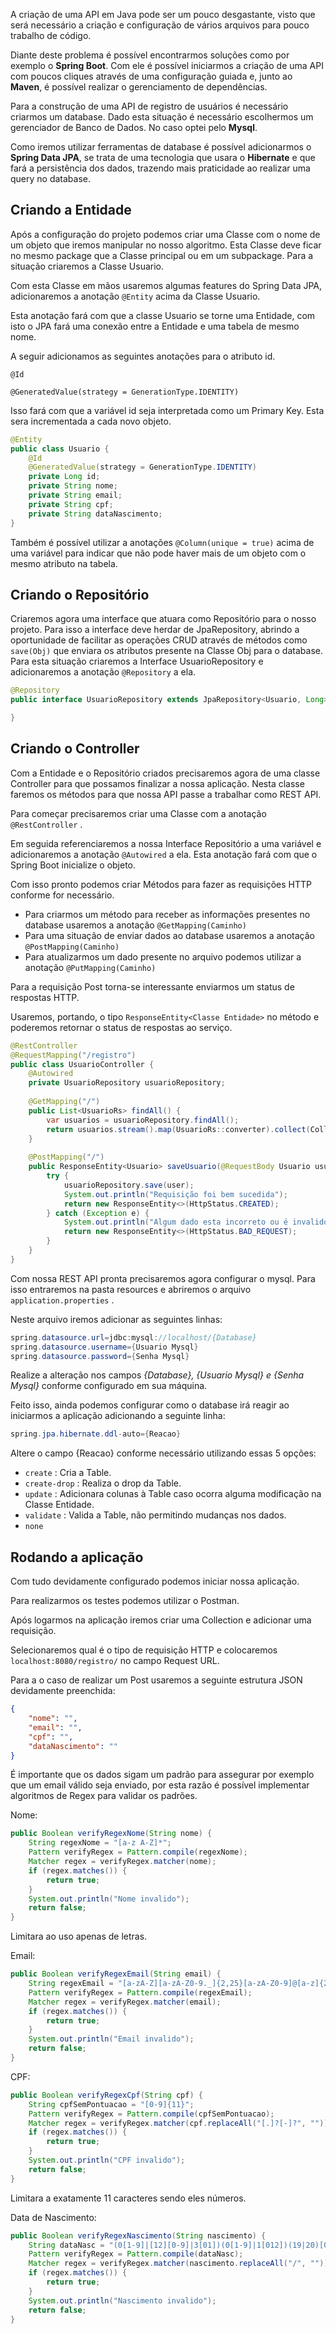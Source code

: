 A criação de uma API em Java pode ser um pouco desgastante, visto que será necessário a criação e configuração de vários arquivos para pouco trabalho de código.

Diante deste problema é possível encontrarmos soluções como por exemplo o **Spring Boot**. Com ele é possível iniciarmos a criação de uma API com poucos cliques através de uma configuração guiada e, junto ao **Maven**, é possível realizar o gerenciamento de dependências.

Para a construção de uma API de registro de usuários é necessário criarmos um database. Dado esta situação é necessário escolhermos um gerenciador de Banco de Dados. No caso optei pelo **Mysql**.

Como iremos utilizar ferramentas de database é possível adicionarmos o **Spring Data JPA**, se trata de uma tecnologia que usara o **Hibernate** e que fará a persistência dos dados, trazendo mais praticidade ao realizar uma query no database.

## Criando a Entidade

Após a configuração do projeto podemos criar uma Classe com o nome de um objeto que iremos manipular no nosso algoritmo. Esta Classe deve ficar no mesmo package que a Classe principal ou em um subpackage. Para a situação criaremos a Classe Usuario.

Com esta Classe em mãos usaremos algumas features do Spring Data JPA, adicionaremos a anotação `@Entity` acima da Classe Usuario.

Esta anotação fará com que a classe Usuario se torne uma Entidade, com isto o JPA fará uma conexão entre a Entidade e uma tabela de mesmo nome.

A seguir adicionamos as seguintes anotações para o atributo id.

`@Id`

`@GeneratedValue(strategy = GenerationType.IDENTITY)`

Isso fará com que a variável id seja interpretada como um Primary Key. Esta sera incrementada a cada novo objeto.

```java
@Entity
public class Usuario {
	@Id
	@GeneratedValue(strategy = GenerationType.IDENTITY)
	private Long id;
	private String nome;
	private String email;
	private String cpf;
	private String dataNascimento;
}
```

Também é possível utilizar a anotações `@Column(unique = true)` acima de uma variável para indicar que não pode haver mais de um objeto com o mesmo atributo na tabela.

## Criando o Repositório

Criaremos agora uma interface que atuara como Repositório para o nosso projeto. Para isso a interface deve herdar de JpaRepository, abrindo a oportunidade de facilitar as operações CRUD através de métodos como `save(Obj)` que enviara os atributos presente na Classe Obj para o database. Para esta situação criaremos a Interface UsuarioRepository e adicionaremos a anotação `@Repository` a ela.

```java
@Repository
public interface UsuarioRepository extends JpaRepository<Usuario, Long>{

}
```

## Criando o Controller

Com a Entidade e o Repositório criados precisaremos agora de uma classe Controller para que possamos finalizar a nossa aplicação. Nesta classe faremos os métodos para que nossa API passe a trabalhar como REST API.

Para começar precisaremos criar uma Classe com a anotação `@RestController` .

Em seguida referenciaremos a nossa Interface Repositório a uma variável e adicionaremos a anotação `@Autowired` a ela. Esta anotação fará com que o Spring Boot inicialize o objeto.

Com isso pronto podemos criar Métodos para fazer as requisições HTTP conforme for necessário.

- Para criarmos um método para receber as informações presentes no database usaremos a anotação `@GetMapping(Caminho)`
- Para uma situação de enviar dados ao database usaremos a anotação `@PostMapping(Caminho)`
- Para atualizarmos um dado presente no arquivo podemos utilizar a anotação `@PutMapping(Caminho)`

Para a requisição Post torna-se interessante enviarmos um status de respostas HTTP.

Usaremos, portando, o tipo `ResponseEntity<Classe Entidade>` no método e poderemos retornar o status de respostas ao serviço.

```java
@RestController
@RequestMapping("/registro")
public class UsuarioController {
	@Autowired
	private UsuarioRepository usuarioRepository;
	
	@GetMapping("/")
	public List<UsuarioRs> findAll() {
		var usuarios = usuarioRepository.findAll();
		return usuarios.stream().map(UsuarioRs::converter).collect(Collectors.toList());
	}
	
	@PostMapping("/")
	public ResponseEntity<Usuario> saveUsuario(@RequestBody Usuario usuario) {
		try {
			usuarioRepository.save(user);
			System.out.println("Requisição foi bem sucedida");
			return new ResponseEntity<>(HttpStatus.CREATED);
		} catch (Exception e) {
			System.out.println("Algum dado esta incorreto ou é invalido");
			return new ResponseEntity<>(HttpStatus.BAD_REQUEST);
		}
	}
}
```

Com nossa REST API pronta precisaremos agora configurar o mysql. Para isso entraremos na pasta resources e abriremos o arquivo `application.properties` .

Neste arquivo iremos adicionar as seguintes linhas:

```java
spring.datasource.url=jdbc:mysql://localhost/{Database}
spring.datasource.username={Usuario Mysql}
spring.datasource.password={Senha Mysql}
```

Realize a alteração nos campos *{Database}, {Usuario Mysql} e {Senha Mysql}* conforme configurado em sua máquina.

Feito isso, ainda podemos configurar como o database irá reagir ao iniciarmos a aplicação adicionando a seguinte linha:

```java
spring.jpa.hibernate.ddl-auto={Reacao}
```

Altere o campo {Reacao} conforme necessário utilizando essas 5 opções:

- `create` : Cria a Table.
- `create-drop` : Realiza o drop da Table.
- `update` : Adicionara colunas à Table caso ocorra alguma modificação na Classe Entidade.
- `validate` : Valida a Table, não permitindo mudanças nos dados.
- `none`

## Rodando a aplicação

Com tudo devidamente configurado podemos iniciar nossa aplicação.

Para realizarmos os testes podemos utilizar o Postman.

Após logarmos na aplicação iremos criar uma Collection e adicionar uma requisição.

Selecionaremos qual é o tipo de requisição HTTP e colocaremos `localhost:8080/registro/` no campo Request URL.

Para a o caso de realizar um Post usaremos a seguinte estrutura JSON devidamente preenchida:

```json
{
    "nome": "",
    "email": "",
    "cpf": "",
    "dataNascimento": ""
}
```

É importante que os dados sigam um padrão para assegurar por exemplo que um email válido seja enviado, por esta razão é possível implementar algoritmos de Regex para validar os padrões.

Nome:

```java
public Boolean verifyRegexNome(String nome) {
	String regexNome = "[a-z A-Z]*";
	Pattern verifyRegex = Pattern.compile(regexNome);
	Matcher regex = verifyRegex.matcher(nome);
	if (regex.matches()) {
		return true;
	}
	System.out.println("Nome invalido");
	return false;
}
```

Limitara ao uso apenas de letras.

Email:

```java
public Boolean verifyRegexEmail(String email) {
	String regexEmail = "[a-zA-Z][a-zA-Z0-9._]{2,25}[a-zA-Z0-9]@[a-z]{2,20}[.][a-z]{2,20}(([.][a-z]{2,7})?){1,2}";
	Pattern verifyRegex = Pattern.compile(regexEmail);
	Matcher regex = verifyRegex.matcher(email);
	if (regex.matches()) {
		return true;
	}
	System.out.println("Email invalido");
	return false;
}
```

CPF:

```java
public Boolean verifyRegexCpf(String cpf) {
	String cpfSemPontuacao = "[0-9]{11}";
	Pattern verifyRegex = Pattern.compile(cpfSemPontuacao);
	Matcher regex = verifyRegex.matcher(cpf.replaceAll("[.]?[-]?", ""));
	if (regex.matches()) {
		return true;
	}
	System.out.println("CPF invalido");
	return false;
}
```

Limitara a exatamente 11 caracteres sendo eles números.

Data de Nascimento:

```java
public Boolean verifyRegexNascimento(String nascimento) {
	String dataNasc = "(0[1-9]|[12][0-9]|3[01])(0[1-9]|1[012])(19|20)[0-9]{2}";
	Pattern verifyRegex = Pattern.compile(dataNasc);
	Matcher regex = verifyRegex.matcher(nascimento.replaceAll("/", ""));
	if (regex.matches()) {
		return true;
	}
	System.out.println("Nascimento invalido");
	return false;
}
```
